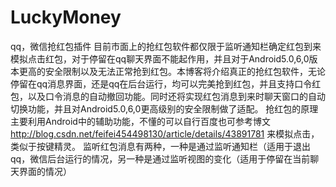 # LuckyMoney
qq，微信抢红包插件
目前市面上的抢红包软件都仅限于监听通知栏确定红包到来模拟点击红包，对于停留在qq聊天界面不能起作用，并且对于Android5.0,6,0版本更高的安全限制以及无法正常抢到红包。本博客将介绍真正的抢红包软件，无论停留在qq消息界面，还是qq在后台运行，均可以完美抢到红包，并且支持口令红包，以及口令消息的自动撤回功能。同时还将实现红包消息到来时聊天窗口的自动切换功能，并且对Android5.0,6,0更高级别的安全限制做了适配。 
抢红包的原理主要利用Android中的辅助功能，不懂的可以自行百度也可参考博文 http://blog.csdn.net/feifei454498130/article/details/43891781 来模拟点击，类似于按键精灵。 
监听红包消息有两种，一种是通过监听通知栏（适用于退出qq，微信后台运行的情况，另一种是通过监听视图的变化（适用于停留在当前聊天界面的情况） 
